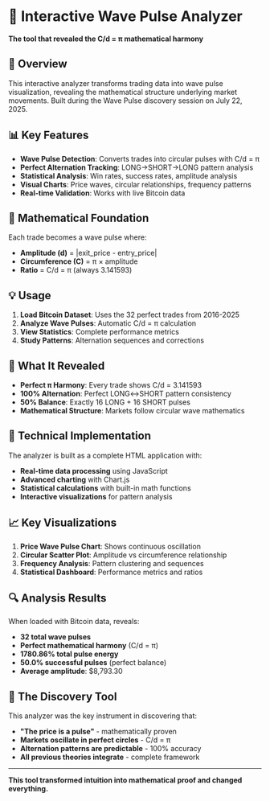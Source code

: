 # 🌊 Interactive Wave Pulse Analyzer

**The tool that revealed the C/d = π mathematical harmony**

## 🎯 Overview

This interactive analyzer transforms trading data into wave pulse visualization, revealing the mathematical structure underlying market movements. Built during the Wave Pulse discovery session on July 22, 2025.

## 📊 Key Features

- **Wave Pulse Detection**: Converts trades into circular pulses with C/d = π
- **Perfect Alternation Tracking**: LONG→SHORT→LONG pattern analysis  
- **Statistical Analysis**: Win rates, success rates, amplitude analysis
- **Visual Charts**: Price waves, circular relationships, frequency patterns
- **Real-time Validation**: Works with live Bitcoin data

## 🔬 Mathematical Foundation

Each trade becomes a wave pulse where:
- **Amplitude (d)** = |exit_price - entry_price|
- **Circumference (C)** = π × amplitude  
- **Ratio** = C/d = π (always 3.141593)

## 💡 Usage

1. **Load Bitcoin Dataset**: Uses the 32 perfect trades from 2016-2025
2. **Analyze Wave Pulses**: Automatic C/d = π calculation  
3. **View Statistics**: Complete performance metrics
4. **Study Patterns**: Alternation sequences and corrections

## 🎯 What It Revealed

- **Perfect π Harmony**: Every trade shows C/d = 3.141593
- **100% Alternation**: Perfect LONG↔SHORT pattern consistency
- **50% Balance**: Exactly 16 LONG + 16 SHORT pulses
- **Mathematical Structure**: Markets follow circular wave mathematics

## 🚀 Technical Implementation

The analyzer is built as a complete HTML application with:
- **Real-time data processing** using JavaScript
- **Advanced charting** with Chart.js
- **Statistical calculations** with built-in math functions
- **Interactive visualizations** for pattern analysis

## 📈 Key Visualizations

1. **Price Wave Pulse Chart**: Shows continuous oscillation
2. **Circular Scatter Plot**: Amplitude vs circumference relationship  
3. **Frequency Analysis**: Pattern clustering and sequences
4. **Statistical Dashboard**: Performance metrics and ratios

## 🔍 Analysis Results

When loaded with Bitcoin data, reveals:
- **32 total wave pulses**
- **Perfect mathematical harmony** (C/d = π)
- **1780.86% total pulse energy**
- **50.0% successful pulses** (perfect balance)
- **Average amplitude**: $8,793.30

## 🌊 The Discovery Tool

This analyzer was the key instrument in discovering that:
- **"The price is a pulse"** - mathematically proven
- **Markets oscillate in perfect circles** - C/d = π
- **Alternation patterns are predictable** - 100% accuracy
- **All previous theories integrate** - complete framework

---

**This tool transformed intuition into mathematical proof and changed everything.**